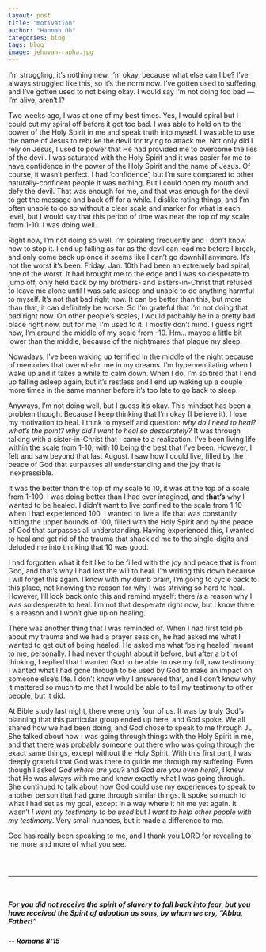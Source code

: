 ```yaml
---
layout: post
title: "motivation"
author: "Hannah Oh"
categories: blog
tags: blog
image: jehovah-rapha.jpg
---
```


I’m struggling, it’s nothing new. I’m okay, because what else can I be? I’ve
always struggled like this, so it’s the norm now. I’ve gotten used to
suffering, and I’ve gotten used to not being okay. I would say I’m not doing
too bad — I’m alive, aren’t I?

Two weeks ago, I was at one of my best times. Yes, I would spiral but I could
cut my spiral off before it got too bad. I was able to hold on to the power
of the Holy Spirit in me and speak truth into myself. I was able to use the
name of Jesus to rebuke the devil for trying to attack me. Not only did I
rely on Jesus, I used to power that He had provided me to overcome the lies
of the devil. I was saturated with the Holy Spirit and it was easier for me
to have confidence in the power of the Holy Spirit and the name of Jesus. Of
course, it wasn’t perfect. I had ‘confidence’, but I’m sure compared to other
naturally-confident people it was nothing. But I could open my mouth and defy
the devil. That was enough for me, and that was enough for the devil to get
the message and back off for a while. I dislike rating things, and I’m often
unable to do so without a clear scale and marker for what is each level, but
I would say that this period of time was near the top of my scale from 1-10.
I was doing well.

Right now, I’m not doing so well. I’m spiraling frequently and I don’t know
how to stop it. I end up falling as far as the devil can lead me before I
break, and only come back up once it seems like I can’t go downhill anymore.
It’s not the worst it’s been. Friday, Jan. 10th had been an extremely bad
spiral, one of the worst. It had brought me to the edge and I was so
desperate to jump off, only held back by my brothers- and sisters-in-Christ
that refused to leave me alone until I was safe asleep and unable to do
anything harmful to myself. It’s not that bad right now. It can be better
than this, but more than that, it can definitely be worse. So I’m grateful
that I’m not doing that bad right now. On other people’s scales, I would
probably be in a pretty bad place right now, but for me, I’m used to it. I
mostly don’t mind. I guess right now, I’m around the middle of my scale from 
-10. Hm… maybe a little bit lower than the middle, because of the nightmares
that plague my sleep.

Nowadays, I’ve been waking up terrified in the middle of the night because of
memories that overwhelm me in my dreams. I’m hyperventilating when I wake up
and it takes a while to calm down. When I do, I’m so tired that I end up
falling asleep again, but it’s restless and I end up waking up a couple more
times in the same manner before it’s too late to go back to sleep.

Anyways, I’m not doing well, but I guess it’s okay. This mindset has been a
problem though. Because I keep thinking that I’m okay (I believe it), I lose
my motivation to heal. I think to myself and question: *why do I need to heal?
what’s the point? why did I want to heal so desperately?* It was through
talking with a sister-in-Christ that I came to a realization. I’ve been
living life within the scale from 1-10, with 10 being the best that I’ve been.
However, I felt and saw beyond that last August. I saw how I could live,
filled by the peace of God that surpasses all understanding and the joy that
is inexpressible.

It was the better than the top of my scale to 10, it was at the top of a
scale from 1-100. I was doing better than I had ever imagined, and **that‘s**
why I wanted to be healed. I didn’t want to live confined to the scale from 1
10 when I had experienced 100. I wanted to live a life that was constantly
hitting the upper bounds of 100, filled with the Holy Spirit and by the peace
of God that surpasses all understanding. Having experienced this, I wanted to
heal and get rid of the trauma that shackled me to the single-digits and
deluded me into thinking that 10 was good.

I had forgotten what it felt like to be filled with the joy and peace that is
from God, and that’s why I had lost the will to heal. I’m writing this down
because I will forget this again. I know with my dumb brain, I’m going to
cycle back to this place, not knowing the reason for why I was striving so
hard to heal. However, I’ll look back onto this and remind myself: there *is*
a reason why I was so desperate to heal. I’m not that desperate right now,
but I know there is a reason and I won’t give up on healing.

There was another thing that I was reminded of. When I had first told pb
about my trauma and we had a prayer session, he had asked me what I wanted to
get out of being healed. He asked me what ‘being healed’ meant to me,
personally. I had never thought about it before, but after a bit of thinking,
I replied that I wanted God to be able to use my full, raw testimony. I
wanted what I had gone through to be used by God to make an impact on someone
else’s life. I don’t know why I answered that, and I don’t know why it
mattered so much to me that I would be able to tell my testimony to other
people, but it did.

At Bible study last night, there were only four of us. It was by truly God’s
planning that this particular group ended up here, and God spoke. We all
shared how we had been doing, and God chose to speak to me through JL. She
talked about how I was going through things with the Holy Spirit in me, and
that there was probably someone out there who was going through the exact
same things, except without the Holy Spirit. With this first part, I was
deeply grateful that God was there to guide me through my suffering. Even
though I asked *God where are you?* and *God are you even here?*, I knew that
He was always with me and knew exactly what I was going through. She
continued to talk about how God could use my experiences to speak to another
person that had gone through similar things. It spoke so much to what I had
set as my goal, except in a way where it hit me yet again. It wasn’t *I want
my testimony to be used* but *I want to help other people with my testimony*.
Very small nuances, but it made a difference to me.

God has really been speaking to me, and I thank you LORD for revealing to me
more and more of what you see.

` `  
` `  

---

` `  
##### For you did not receive the spirit of slavery to fall back into fear, but you have received the Spirit of adoption as sons, by whom we cry, “Abba, Father!”
##### -- Romans 8:15
